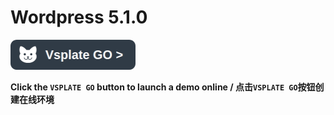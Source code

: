 # Wordpress 5.1.0

<a href="https://www.vsplate.com/?docker-compose=https://github.com/vsplate/dcenvs/wordpress/5.1.0"><img alt="VSPLATE GO" src="https://raw.githubusercontent.com/vsplate/images/master/vsgo_btn.png" width="200px"></a>

**Click the `VSPLATE GO` button to launch a demo online / 点击`VSPLATE GO`按钮创建在线环境**